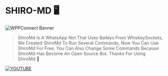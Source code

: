 # SHIRO-MD 🖥

![WPPConnect Banner](https://cdn.idntimes.com/content-images/duniaku/post/20220311/shiro-no-game-no-life-9695aed1e577440129040a83b76ab973.jpg)

> ShiroMd Is A WhatsApp Not That Uses Baileys From WhiskeySockets, We Created ShiroMd To Run Several Commands, Now You Can Use ShiroMd For Free, You Can Also Change Some Commands Because ShiroMd Has Become An Open Source Bot. Thanks For Using ShiroMd 🥳

[![YOUTUBE](https://img.shields.io/badge/YOUTUBE-CHANNEL-red?style=flat&logo=Youtube&logoColor=white
)](http)
